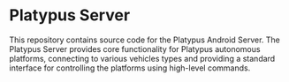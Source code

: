 Platypus Server
===============

This repository contains source code for the Platypus Android Server.  The Platypus Server provides core functionality for Platypus autonomous platforms, connecting to various vehicles types and providing a standard interface for controlling the platforms using high-level commands.



